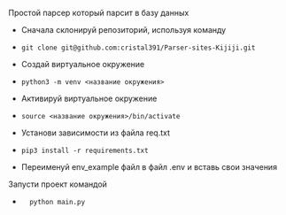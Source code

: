 Простой парсер который парсит в базу данных

- Сначала склонируй репозиторий, используя команду


-     git clone git@github.com:cristal391/Parser-sites-Kijiji.git


- Создай виртуальное окружение

-     python3 -m venv <название окружения>


- Активируй виртуальное окружение

-     source <название окружения>/bin/activate

- Установи зависимости из файла req.txt

-     pip3 install -r requirements.txt

    
- Переименуй env_example файл в файл .env и вставь свои значения

Запусти проект командой

-       python main.py
